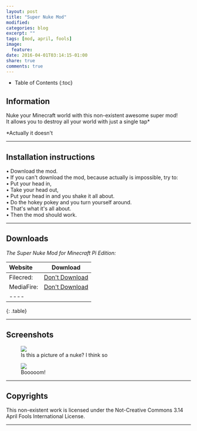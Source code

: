 ```yaml
---
layout: post
title: "Super Nuke Mod"
modified:
categories: blog
excerpt: ""
tags: [mod, april, fools]
image:
  feature:
date: 2016-04-01T03:14:15-01:00
share: true
comments: true
---
```


* Table of Contents
{:toc}

## Information

Nuke your Minecraft world with this non-existent awesome super mod!<br>
It allows you to destroy all your world with just a single tap*

*Actually it doesn't

---

## Installation instructions

• Download the mod.<br>
• If you can't download the mod, because actually is impossible, try to:<br>
• Put your head in,<br>
• Take your head out,<br>
• Put your head in and you shake it all about.<br>
• Do the hokey pokey and you turn yourself around.<br>
• That's what it's all about.<br>
• Then the mod should work.

---

## Downloads

<i>The Super Nuke Mod for Minecraft Pi Edition:</i>

| Website | Download |
|:--------|:-------:|
| Filecred:             | [Don't Download]() |
| MediaFire:            | [Don't Download]() |
|----
{: .table}

---

## Screenshots

<figure>
  <img src="http://i.imgur.com/fNZwPGT.png">
  <figcaption>Is this a picture of a nuke? I think so</figcaption>
</figure>

<figure>
  <img src="http://i.imgur.com/GpJMdj6.png">
  <figcaption>Booooom!</figcaption>
</figure>

---

## Copyrights

This non-existent work is licensed under the Not-Creative Commons 3.14 April Fools International License.

---
